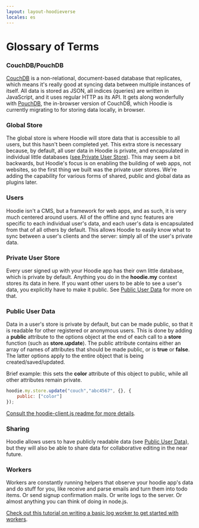 ```yaml
---
layout: layout-hoodieverse
locales: es
---
```


# Glossary of Terms

### CouchDB/PouchDB
[CouchDB](http://couchdb.apache.org/) is a non-relational, document-based database that replicates, which means it's really good at syncing data between multiple instances of itself. All data is stored as JSON, all indices (queries) are written in JavaScript, and it uses regular HTTP as its API. It gets along wonderfully with [PouchDB](http://pouchdb.com/), the in-browser version of CouchDB, which Hoodie is currently migrating to for storing data locally, in browser.

### Global Store
The global store is where Hoodie will store data that is accessible to all users, but this hasn't been completed yet. This extra store is necessary because, by default, all user data in Hoodie is private, and encapsulated in individual little databases ([see Private User Store](#private-user-store)). This may seem a bit backwards, but Hoodie's focus is on enabling the building of web apps, not websites, so the first thing we built was the private user stores. We're adding the capability for various forms of shared, public and global data as plugins later.

### Users
Hoodie isn't a CMS, but a framework for web apps, and as such, it is very much centered around users. All of the offline and sync features are specific to each individual user's data, and each user's data is encapsulated from that of all others by default. This allows Hoodie to easily know what to sync between a user's clients and the server: simply all of the user's private data.

<a id="private-user-store"></a>
### Private User Store
Every user signed up with your Hoodie app has their own little database, which is private by default. Anything you do in the **hoodie.my** context stores its data in here. If you want other users to be able to see a user's data, you explicitly have to make it public. See [Public User Data](#public-user-data) for more on that.

<a id="public-user-data"></a>
### Public User Data
Data in a user's store is private by default, but can be made public, so that it is readable for other registered or anonymous users. This is done by adding a **public** attribute to the options object at the end of each call to a **store** function (such as **store.update**). The public attribute contains either an array of names of attributes that should be made public, or is **true** or **false**. The latter options apply to the entire object that is being created/saved/updated.

Brief example: this sets the **color** attribute of this object to public, while all other attributes remain private.

```javascript
hoodie.my.store.update("couch","abc4567", {}, {
	public: ["color"]
});
```

<a href="https://github.com/hoodiehq/hoodie.js/blob/b790bb09613e25b907af0e10a444cdcee98d910b/README.md" target="_blank">Consult the hoodie-client.js readme for more details</a>.

### Sharing

Hoodie allows users to have publicly readable data (see [Public User Data](#public-user-data)), but they will also be able to share data for collaborative editing in the near future.

### Workers

Workers are constantly running helpers that observe your hoodie app's data and do stuff for you, like receive and parse emails and turn them into todo items. Or send signup confirmation mails. Or write logs to the server. Or almost anything you can think of doing in node.js.

<a href="https://github.com/hoodiehq/documentation/blob/master/worker.md" target="_blank">Check out this tutorial on writing a basic log worker to get started with workers</a>.

